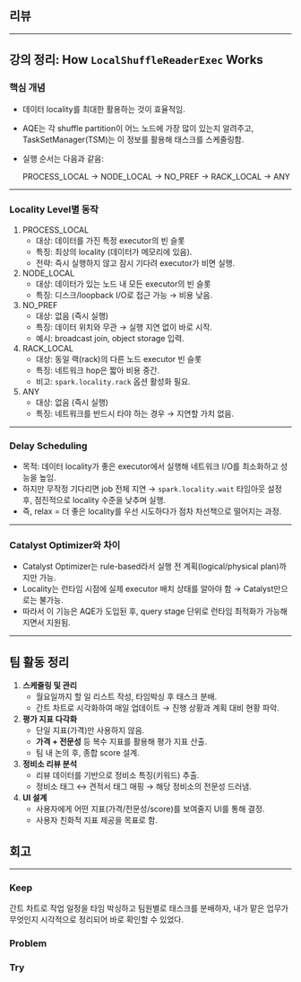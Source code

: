 ## 리뷰

---

## 강의 정리: How `LocalShuffleReaderExec` Works

### 핵심 개념

- 데이터 locality를 최대한 활용하는 것이 효율적임.
- AQE는 각 shuffle partition이 어느 노드에 가장 많이 있는지 알려주고, TaskSetManager(TSM)는 이 정보를 활용해 태스크를 스케줄링함.
- 실행 순서는 다음과 같음:
    
    PROCESS_LOCAL → NODE_LOCAL → NO_PREF → RACK_LOCAL → ANY
    

---

### Locality Level별 동작

1. PROCESS_LOCAL
    - 대상: 데이터를 가진 특정 executor의 빈 슬롯
    - 특징: 최상의 locality (데이터가 메모리에 있음).
    - 전략: 즉시 실행하지 않고 잠시 기다려 executor가 비면 실행.
2. NODE_LOCAL
    - 대상: 데이터가 있는 노드 내 모든 executor의 빈 슬롯
    - 특징: 디스크/loopback I/O로 접근 가능 → 비용 낮음.
3. NO_PREF
    - 대상: 없음 (즉시 실행)
    - 특징: 데이터 위치와 무관 → 실행 지연 없이 바로 시작.
    - 예시: broadcast join, object storage 입력.
4. RACK_LOCAL
    - 대상: 동일 랙(rack)의 다른 노드 executor 빈 슬롯
    - 특징: 네트워크 hop은 짧아 비용 중간.
    - 비고: `spark.locality.rack` 옵션 활성화 필요.
5. ANY
    - 대상: 없음 (즉시 실행)
    - 특징: 네트워크를 반드시 타야 하는 경우 → 지연할 가치 없음.

---

### Delay Scheduling

- 목적: 데이터 locality가 좋은 executor에서 실행해 네트워크 I/O를 최소화하고 성능을 높임.
- 하지만 무작정 기다리면 job 전체 지연 → `spark.locality.wait` 타임아웃 설정 후, 점진적으로 locality 수준을 낮추며 실행.
- 즉, relax = 더 좋은 locality를 우선 시도하다가 점차 차선책으로 떨어지는 과정.

---

### Catalyst Optimizer와 차이

- Catalyst Optimizer는 rule-based라서 실행 전 계획(logical/physical plan)까지만 가능.
- Locality는 런타임 시점에 실제 executor 배치 상태를 알아야 함 → Catalyst만으로는 불가능.
- 따라서 이 기능은 AQE가 도입된 후, query stage 단위로 런타임 최적화가 가능해지면서 지원됨.

---

## 팀 활동 정리

1. **스케줄링 및 관리**
    - 월요일까지 할 일 리스트 작성, 타임박싱 후 태스크 분배.
    - 간트 차트로 시각화하여 매일 업데이트 → 진행 상황과 계획 대비 현황 파악.
2. **평가 지표 다각화**
    - 단일 지표(가격)만 사용하지 않음.
    - **가격 + 전문성** 등 복수 지표를 활용해 평가 지표 산출.
    - 팀 내 논의 후, 종합 score 설계.
3. **정비소 리뷰 분석**
    - 리뷰 데이터를 기반으로 정비소 특징(키워드) 추출.
    - 정비소 태그 ↔ 견적서 태그 매핑 → 해당 정비소의 전문성 드러냄.
4. **UI 설계**
    - 사용자에게 어떤 지표(가격/전문성/score)를 보여줄지 UI를 통해 결정.
    - 사용자 친화적 지표 제공을 목표로 함.

## 회고

---

### Keep

간트 차트로 작업 일정을 타임 박싱하고 팀원별로 태스크를 분배하자, 내가 맡은 업무가 무엇인지 시각적으로 정리되어 바로 확인할 수 있었다.

### Problem

### Try
